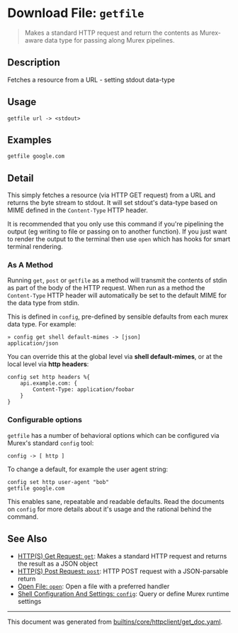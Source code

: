 # Download File: `getfile`

> Makes a standard HTTP request and return the contents as Murex-aware data type for passing along Murex pipelines.

## Description

Fetches a resource from a URL - setting stdout data-type

## Usage

```
getfile url -> <stdout>
```

## Examples

```
getfile google.com 
```

## Detail

This simply fetches a resource (via HTTP GET request) from a URL and returns the
byte stream to stdout. It will set stdout's data-type based on MIME defined in
the `Content-Type` HTTP header.

It is recommended that you only use this command if you're pipelining the output
(eg writing to file or passing on to another function). If you just want to
render the output to the terminal then use `open` which has hooks for smart
terminal rendering.

### As A Method

Running `get`, `post` or `getfile` as a method will transmit the contents of
stdin as part of the body of the HTTP request. When run as a method the
`Content-Type` HTTP header will automatically be set to the default MIME for
the data type from stdin.

This is defined in `config`, pre-defined by sensible defaults from each murex
data type. For example:

```
» config get shell default-mimes -> [json]
application/json
```

You can override this at the global level via **shell default-mimes**, or at
the local level via **http headers**:

```
config set http headers %{
    api.example.com: {
        Content-Type: application/foobar
    }
}
```

### Configurable options

`getfile` has a number of behavioral options which can be configured via
Murex's standard `config` tool:

```
config -> [ http ]
```

To change a default, for example the user agent string:

```
config set http user-agent "bob"
getfile google.com
```

This enables sane, repeatable and readable defaults. Read the documents on
`config` for more details about it's usage and the rational behind the command.

## See Also

* [HTTP(S) Get Request: `get`](../commands/get.md):
  Makes a standard HTTP request and returns the result as a JSON object
* [HTTP(S) Post Request: `post`](../commands/post.md):
  HTTP POST request with a JSON-parsable return
* [Open File: `open`](../commands/open.md):
  Open a file with a preferred handler
* [Shell Configuration And Settings: `config`](../commands/config.md):
  Query or define Murex runtime settings

<hr/>

This document was generated from [builtins/core/httpclient/get_doc.yaml](https://github.com/lmorg/murex/blob/master/builtins/core/httpclient/get_doc.yaml).